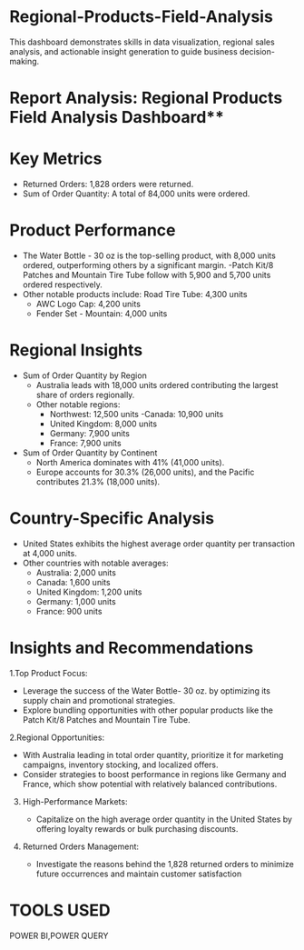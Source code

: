 # Regional-Products-Field-Analysis
This dashboard demonstrates skills in data visualization, regional sales analysis, and actionable insight generation to guide business decision-making.

# Report Analysis: Regional Products Field Analysis Dashboard**

# Key Metrics
- Returned Orders: 1,828 orders were returned.
-  Sum of Order Quantity: A total of 84,000 units were ordered.

# Product Performance
- The Water Bottle - 30 oz is the top-selling product, with 8,000 units ordered, outperforming others by a significant margin.
  -Patch Kit/8 Patches and Mountain Tire Tube follow with 5,900 and 5,700 units ordered respectively.
- Other notable products include:
  Road Tire Tube: 4,300 units
  - AWC Logo Cap: 4,200 units
  - Fender Set - Mountain: 4,000 units

# Regional Insights
- Sum of Order Quantity by Region
  - Australia leads with 18,000 units ordered contributing the largest share of orders regionally.
  - Other notable regions:
    - Northwest: 12,500 units
      -Canada: 10,900 units
    - United Kingdom: 8,000 units
    - Germany: 7,900 units
    - France: 7,900 units
- Sum of Order Quantity by Continent
  - North America dominates with 41% (41,000 units).
  - Europe accounts for 30.3% (26,000 units), and the Pacific contributes 21.3% (18,000 units).

# Country-Specific Analysis
- United States exhibits the highest average order quantity per transaction at 4,000 units.
- Other countries with notable averages:
  - Australia: 2,000 units
  - Canada: 1,600 units
  - United Kingdom: 1,200 units
  - Germany: 1,000 units
  - France: 900 units

# Insights and Recommendations
1.Top Product Focus:
   - Leverage the success of the Water Bottle- 30 oz. by optimizing its supply chain and promotional strategies.
   - Explore bundling opportunities with other popular products like the Patch Kit/8 Patches and Mountain Tire Tube.

2.Regional Opportunities:
   - With Australia leading in total order quantity, prioritize it for marketing campaigns, inventory stocking, and localized offers.
   - Consider strategies to boost performance in regions like Germany and France, which show potential with relatively balanced contributions.

3. High-Performance Markets:
   - Capitalize on the high average order quantity in the United States by offering loyalty rewards or bulk purchasing discounts.

4. Returned Orders Management:
   - Investigate the reasons behind the 1,828 returned orders to minimize future occurrences and maintain customer satisfaction

# TOOLS USED
POWER BI,POWER QUERY
